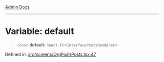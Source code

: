 [Admin Docs](/)

***

# Variable: default

> `const` **default**: `React.FC`\<`InterfacePostsRenderer`\>

Defined in: [src/screens/OrgPost/Posts.tsx:47](https://github.com/PalisadoesFoundation/talawa-admin/blob/main/src/screens/OrgPost/Posts.tsx#L47)
